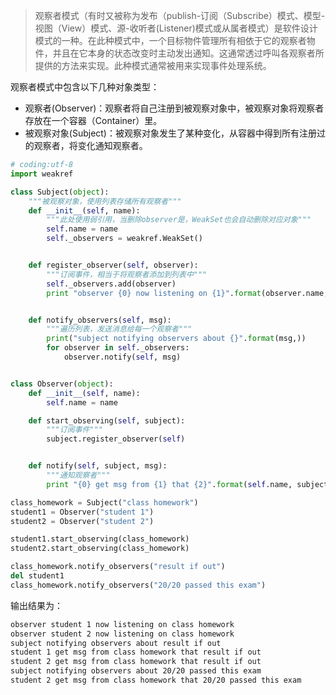 > 观察者模式（有时又被称为发布（publish-订阅（Subscribe）模式、模型-视图（View）模式、源-收听者(Listener)模式或从属者模式）是软件设计模式的一种。在此种模式中，一个目标物件管理所有相依于它的观察者物件，并且在它本身的状态改变时主动发出通知。这通常透过呼叫各观察者所提供的方法来实现。此种模式通常被用来实现事件处理系统。

观察者模式中包含以下几种对象类型：

- 观察者(Observer)：观察者将自己注册到被观察对象中，被观察对象将观察者存放在一个容器（Container）里。
- 被观察对象(Subject)：被观察对象发生了某种变化，从容器中得到所有注册过的观察者，将变化通知观察者。

```python
# coding:utf-8
import weakref

class Subject(object):
    """被观察对象，使用列表存储所有观察者"""
    def __init__(self, name):
        """此处使用弱引用，当删除observer是，WeakSet也会自动删除对应对象"""
        self.name = name
        self._observers = weakref.WeakSet()


    def register_observer(self, observer):
        """订阅事件，相当于将观察者添加到列表中"""
        self._observers.add(observer)
        print "observer {0} now listening on {1}".format(observer.name, self.name)


    def notify_observers(self, msg):
        """遍历列表，发送消息给每一个观察者"""
        print("subject notifying observers about {}".format(msg,))
        for observer in self._observers:
            observer.notify(self, msg)


class Observer(object):
    def __init__(self, name):
        self.name = name

    def start_observing(self, subject):
        """订阅事件"""
        subject.register_observer(self)


    def notify(self, subject, msg):
        """通知观察者"""
        print "{0} get msg from {1} that {2}".format(self.name, subject.name, msg)

class_homework = Subject("class homework")
student1 = Observer("student 1")
student2 = Observer("student 2")

student1.start_observing(class_homework)
student2.start_observing(class_homework)

class_homework.notify_observers("result if out")
del student1
class_homework.notify_observers("20/20 passed this exam")

```

输出结果为：

```bash
observer student 1 now listening on class homework
observer student 2 now listening on class homework
subject notifying observers about result if out
student 1 get msg from class homework that result if out
student 2 get msg from class homework that result if out
subject notifying observers about 20/20 passed this exam
student 2 get msg from class homework that 20/20 passed this exam
```



